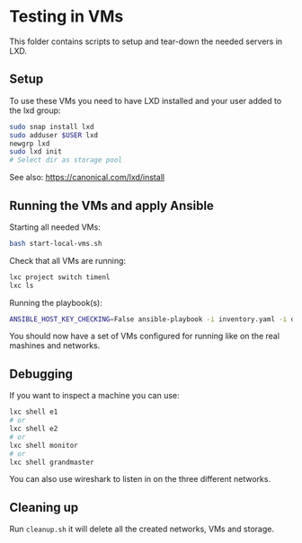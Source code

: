# Testing in VMs

This folder contains scripts to setup and tear-down the needed servers in LXD.

## Setup

To use these VMs you need to have LXD installed and your user added to the lxd group:

```bash
sudo snap install lxd
sudo adduser $USER lxd
newgrp lxd
sudo lxd init
# Select dir as storage pool
```

See also: https://canonical.com/lxd/install

## Running the VMs and apply Ansible

Starting all needed VMs:
```bash
bash start-local-vms.sh
```

Check that all VMs are running:
```bash
lxc project switch timenl
lxc ls
```

Running the playbook(s):
```bash
ANSIBLE_HOST_KEY_CHECKING=False ansible-playbook -i inventory.yaml -i dyn-inventory.sh ../testing.playbook.yml ../playbook.yaml
```

You should now have a set of VMs configured for running like on the real mashines and networks.


## Debugging

If you want to inspect a machine you can use:

```bash
lxc shell e1
# or
lxc shell e2
# or
lxc shell monitor
# or
lxc shell grandmaster
```

You can also use wireshark to listen in on the three different networks.

## Cleaning up

Run `cleanup.sh` it will delete all the created networks, VMs and storage.
